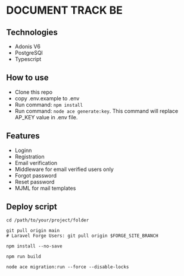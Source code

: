 # DOCUMENT TRACK BE

## Technologies

-   Adonis V6
-   PostgreSQl
-   Typescript

## How to use

-   Clone this repo
-   copy .env.example to .env
-   Run command: `npm install`
-   Run command: `node ace generate:key`. This command will replace AP_KEY value in .env file.

## Features

-   Loginn
-   Registration
-   Email verification
-   Middleware for email verified users only
-   Forgot password
-   Reset password
-   MJML for mail templates

## Deploy script

```
cd /path/to/your/project/folder

git pull origin main
# Laravel Forge Users: git pull origin $FORGE_SITE_BRANCH

npm install --no-save

npm run build

node ace migration:run --force --disable-locks
```
